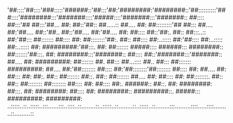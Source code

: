 '##::::'##::::'###:::::'######::'##:::'##:'########:'########::'##::::::::::'###::::'########:::'#######::::'#####::::'#######:::'#######::
 ##:::: ##:::'## ##:::'##... ##: ##::'##:: ##.....:: ##.... ##: ##:::::::::'## ##::: ##.... ##:'##.... ##::'##.. ##::'##.... ##:'##.... ##:
 ##:::: ##::'##:. ##:: ##:::..:: ##:'##::: ##::::::: ##:::: ##: ##::::::::'##:. ##:: ##:::: ##:..::::: ##:'##:::: ##:..::::: ##:..::::: ##:
 #########:'##:::. ##: ##::::::: #####:::: ######::: ########:: ##:::::::'##:::. ##: ########:::'#######:: ##:::: ##::'#######:::'#######::
 ##.... ##: #########: ##::::::: ##. ##::: ##...:::: ##.. ##::: ##::::::: #########: ##.... ##:'##:::::::: ##:::: ##:'##::::::::'##::::::::
 ##:::: ##: ##.... ##: ##::: ##: ##:. ##:: ##::::::: ##::. ##:: ##::::::: ##.... ##: ##:::: ##: ##::::::::. ##:: ##:: ##:::::::: ##::::::::
 ##:::: ##: ##:::: ##:. ######:: ##::. ##: ########: ##:::. ##: ########: ##:::: ##: ########:: #########::. #####::: #########: #########:
..:::::..::..:::::..:::......:::..::::..::........::..:::::..::........::..:::::..::........:::.........::::.....::::.........::.........::
